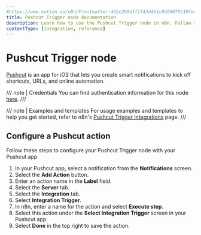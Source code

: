 ```yaml
---
#https://www.notion.so/n8n/Frontmatter-432c2b8dff1f43d4b1c8d20075510fe4
title: Pushcut Trigger node documentation
description: Learn how to use the Pushcut Trigger node in n8n. Follow technical documentation to integrate Pushcut Trigger node into your workflows.
contentType: [integration, reference]
---
```


# Pushcut Trigger node

[Pushcut](https://pushcut.io) is an app for iOS that lets you create smart notifications to kick off shortcuts, URLs, and online automation.

/// note | Credentials
You can find authentication information for this node [here](/integrations/builtin/credentials/pushcut.md).
///

///  note  | Examples and templates
For usage examples and templates to help you get started, refer to n8n's [Pushcut Trigger integrations](https://n8n.io/integrations/pushcut-trigger/) page.
///

## Configure a Pushcut action

Follow these steps to configure your Pushcut Trigger node with your Pushcut app.

1. In your Pushcut app, select a notification from the **Notifications** screen.
2. Select the **Add Action** button.
3. Enter an action name in the **Label** field.
4. Select the **Server** tab.
5. Select the **Integration** tab.
6. Select **Integration Trigger**.
7. In n8n, enter a name for the action and select **Execute step**.
8. Select this action under the **Select Integration Trigger** screen in your Pushcut app.
9. Select **Done** in the top right to save the action.
